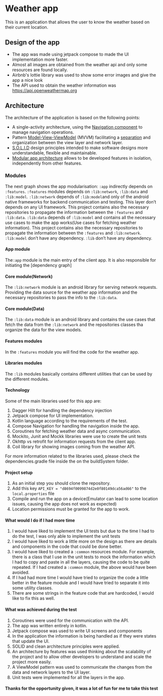 # Weather app

This is an application that allows the user to know the weather based on their current location.

## Design of the app
- The app was made using jetpack compose to made the UI implementation more faster.
- Almost all images are obtained from the weather api and only some resources are found locally.
- Airbnb's lottie library was used to show some error images and give the app a nice look
- The API used to obtain the weather information was https://api.openweathermap.org

## Architecture

The architecture of the application is based on the following points:

- A single-activity architecture, using the [Navigation component](https://developer.android.com/guide/navigation/navigation-getting-started) to manage navigation operations.
- Pattern [Model-View-ViewModel](https://en.wikipedia.org/wiki/Model%E2%80%93view%E2%80%93viewmodel) (MVVM) facilitating a [separation](https://en.wikipedia.org/wiki/Separation_of_concerns) and organization between the view layer and network layer.
- [S.O.L.I.D](https://en.wikipedia.org/wiki/SOLID) design principles intended to make software designs more understandable, flexible and maintainable.
- [Modular app architecture](https://proandroiddev.com/build-a-modular-android-app-architecture-25342d99de82) allows to be developed features in isolation, independently from other features.

### Modules

The next graph shows the app modularisation:
`:app`  indirectly depends on `:features`.
`:features`  modules depends on  `:lib:network`,  `:lib:data` and `:lib:model`.
`:lib:network` depends of `:lib:model`and only of the android native frameworks for backend communication and testing. This layer don’t depends on any UI framework. This project contains also the necessary repositories to propagate the information between the `:features` and `:lib:data`.
`:lib:data` depends of  `:lib:model`  and contains all the necessary use cases to make the app works(Use cases for fetching weather information). This project contains also the necessary repositories to propagate the information between the `:features` and `:lib:network`.
`:lib:model`  don’t have any dependency.
`:lib`  don’t have any dependency.

#### App module

The`:app` module is the main entry of the client app.  It is also responsible for initiating the [dependency graph]

#### Core module(Network)

The `:lib:network` module is an android library  for serving network requests. Providing the data source for the weather app information and the necessary repositories to pass the info to the `:lib:data`.

#### Core module(Data)

The `:lib:data` module is an android library  and contains the use cases that fetch the data from the `:lib:network` and the repositories classes tha organize the data for the view models.

#### Features modules

In the `:features` module you will find the code for the weather app.

#### Libraries modules

The `:lib` modules basically contains different utilities that can be used by the different modules.

#### Technology

Some of the main libraries used for this app are:

1. Dagger Hilt for handling the dependency injection
2. Jetpack compose for UI implementation.
3. Kotlin language according to the requirements of the test.
4. Compose Navigation for handling the navigation inside the app.
5. Coroutines for fetching weather data and async communication.
6. Mockito, Junit and Mockk libraries were use to create the unit tests
7. Okhttp vs retrofit for information requests from the client app.
8. Coil library for showing images coming from the weather API.

For more information related to the libraries used, please check the dependencies.gradle file inside the on the buildSystem folder.

#### Project setup

1. As an initial step you should clone the repository.
2. Add this key `API_KEY = "d8694f0099874d2e0f80149dca56ad66"`  to the `local.properties` file
3. Compile and run the app on a device(Emulator can lead to some location issues, causing the app does not work as expected)
4. Location permissions must be granted for the app to work.


#### What would I do if I had more time

1. I would have liked to implement the UI tests but due to the time I had to do the test, I was only able to implement the unit tests
2. I would have liked to work a little more on the design as there are details and components in the code that could be done better.
3. I would have liked to created a `:common` resources module. For example, there is a class that I use in the unit tests to mock the information which I had to copy and paste in all the layers, causing the code to be quite repeated. If I had created a `:common` module, the above would have been avoided.
4. If I had had more time I would have tried to organize the code a little better in the feature module and I would have tried to separate it into some utility classes.
5. There are some strings in the feature code that are hardcoded, I would like to fix this as well.

#### What was achieved during the test

1. Coroutines were used for the communication with the API.
2. The app was written entirely in kotlin.
3. Jetpack compose was used to write UI screens and components
4. In the application the information is being handled as if they were states that update the UI.
5. SOLID and clean architecture principles were applied.
6. An architecture by features was used thinking about the scalability of the project and to allow other developers to understand and scale the project more easily.
7. A ViewModel pattern was used to communicate the changes from the data and network layers to the UI layer.
8. Unit tests were implemented for all the layers in the app.

#### Thanks for the opportunity given, it was a lot of fun for me to take this test

